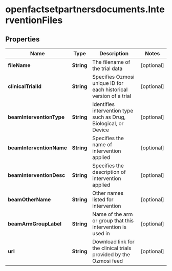 # openfactsetpartnersdocuments.InterventionFiles

## Properties

Name | Type | Description | Notes
------------ | ------------- | ------------- | -------------
**fileName** | **String** | The filename of the trial data | [optional] 
**clinicalTrialId** | **String** | Specifies Ozmosi unique ID for each historical version of a trial | [optional] 
**beamInterventionType** | **String** | Identifies intervention type such as Drug, Biological, or Device | [optional] 
**beamInterventionName** | **String** | Specifies the name of intervention applied | [optional] 
**beamInterventionDesc** | **String** | Specifies the description of intervention applied | [optional] 
**beamOtherName** | **String** | Other names listed for intervention | [optional] 
**beamArmGroupLabel** | **String** | Name of the arm or group that this intervention is used in | [optional] 
**url** | **String** | Download link for the clinical trials provided by the Ozmosi feed | [optional] 


